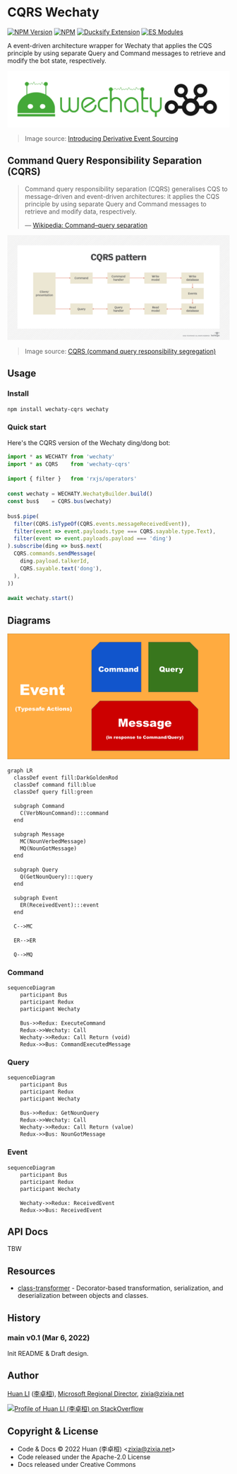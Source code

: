 # CQRS Wechaty

[![NPM Version](https://img.shields.io/npm/v/wechaty-cqrs?color=brightgreen)](https://www.npmjs.com/package/wechaty-cqrs)
[![NPM](https://github.com/wechaty/cqrs/workflows/NPM/badge.svg)](https://github.com/wechaty/cqrs/actions?query=workflow%3ANPM)
[![Ducksify Extension](https://img.shields.io/badge/Redux-Ducksify-yellowgreen)](https://github.com/huan/ducks#3-ducksify-extension-currying--api-interface)
[![ES Modules](https://img.shields.io/badge/ES-Modules-brightgreen)](https://github.com/Chatie/tsconfig/issues/16)

A event-driven architecture wrapper for Wechaty that applies the CQS principle by using separate Query and Command messages to retrieve and modify the bot state, respectively.

![Command Query Responsibility Segregation (CQRS) Wechaty](docs/images/cqrs-wechaty.png)

> Image source: [Introducing Derivative Event Sourcing](https://www.confluent.io/blog/event-sourcing-vs-derivative-event-sourcing-explained/)

## Command Query Responsibility Separation (CQRS)

> Command query responsibility separation (CQRS) generalises CQS to message-driven and event-driven architectures: it applies the CQS principle by using separate Query and Command messages to retrieve and modify data, respectively.
>
> &mdash; [Wikipedia: Command–query separation](https://en.wikipedia.org/wiki/Command%E2%80%93query_separation)

![Command Query Responsibility Segregation (CQRS) Pattern](docs/images/cqrs-pattern.png)

> Image source: [CQRS (command query responsibility segregation)](https://www.techtarget.com/searchapparchitecture/definition/CQRS-command-query-responsibility-segregation)

## Usage

### Install

```sh
npm install wechaty-cqrs wechaty
```

### Quick start

Here's the CQRS version of the Wechaty ding/dong bot:

```ts
import * as WECHATY from 'wechaty'
import * as CQRS    from 'wechaty-cqrs'

import { filter }   from 'rxjs/operators'

const wechaty = WECHATY.WechatyBuilder.build()
const bus$    = CQRS.bus(wechaty)

bus$.pipe(
  filter(CQRS.isTypeOf(CQRS.events.messageReceivedEvent)),
  filter(event => event.payloads.type === CQRS.sayable.type.Text),
  filter(event => event.payloads.payload === 'ding')
).subscribe(ding => bus$.next(
  CQRS.commands.sendMessage(
    ding.payload.talkerId,
    CQRS.sayable.text('dong'),
  ),
))

await wechaty.start()
```

## Diagrams

![CQRS Events Structure](docs/images/cqrs-events-diagram.svg)

```mermaid
graph LR
  classDef event fill:DarkGoldenRod
  classDef command fill:blue
  classDef query fill:green

  subgraph Command
    C(VerbNounCommand):::command
  end

  subgraph Message
    MC(NounVerbedMessage)
    MQ(NounGotMessage)
  end
    
  subgraph Query
    Q(GetNounQuery):::query
  end

  subgraph Event
    ER(ReceivedEvent):::event
  end

  C-->MC

  ER-->ER

  Q-->MQ
```

### Command

```mermaid
sequenceDiagram
    participant Bus
    participant Redux
    participant Wechaty

    Bus->>Redux: ExecuteCommand
    Redux->>Wechaty: Call
    Wechaty->>Redux: Call Return (void)
    Redux->>Bus: CommandExecutedMessage
```

### Query

```mermaid
sequenceDiagram
    participant Bus
    participant Redux
    participant Wechaty

    Bus->>Redux: GetNounQuery
    Redux->>Wechaty: Call
    Wechaty->>Redux: Call Return (value)
    Redux->>Bus: NounGotMessage
```

### Event

```mermaid
sequenceDiagram
    participant Bus
    participant Redux
    participant Wechaty

    Wechaty->>Redux: ReceivedEvent
    Redux->>Bus: ReceivedEvent
```

## API Docs

TBW

## Resources

- [class-transformer](https://github.com/typestack/class-transformer) - Decorator-based transformation, serialization, and deserialization between objects and classes.

## History

### main v0.1 (Mar 6, 2022)

Init README & Draft design.

## Author

[Huan LI](https://github.com/huan) ([李卓桓](http://linkedin.com/in/zixia)), [Microsoft Regional Director](https://rd.microsoft.com/en-us/huan-li), <zixia@zixia.net>

[![Profile of Huan LI (李卓桓) on StackOverflow](https://stackexchange.com/users/flair/265499.png)](https://stackexchange.com/users/265499)

## Copyright & License

- Code & Docs © 2022 Huan (李卓桓) \<zixia@zixia.net\>
- Code released under the Apache-2.0 License
- Docs released under Creative Commons

